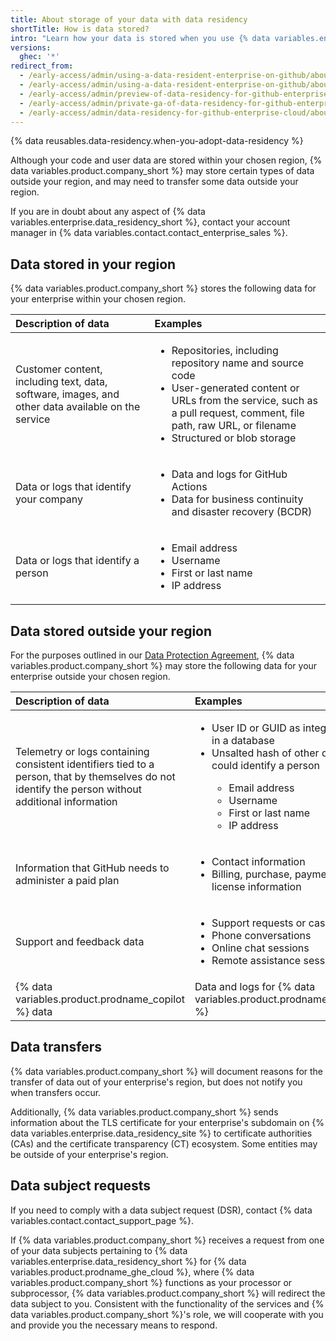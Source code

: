 ```yaml
---
title: About storage of your data with data residency
shortTitle: How is data stored?
intro: "Learn how your data is stored when you use {% data variables.enterprise.data_residency %}."
versions:
  ghec: '*'
redirect_from:
  - /early-access/admin/using-a-data-resident-enterprise-on-github/about-data-locality
  - /early-access/admin/using-a-data-resident-enterprise-on-github/about-data-residency
  - /early-access/admin/preview-of-data-residency-for-github-enterprise/about-data-residency-in-the-european-union
  - /early-access/admin/private-ga-of-data-residency-for-github-enterprise-cloud/about-data-residency-in-the-european-union
  - /early-access/admin/data-residency-for-github-enterprise-cloud/about-data-residency-in-the-european-union
---
```


{% data reusables.data-residency.when-you-adopt-data-residency %}

Although your code and user data are stored within your chosen region, {% data variables.product.company_short %} may store certain types of data outside your region, and may need to transfer some data outside your region.

If you are in doubt about any aspect of {% data variables.enterprise.data_residency_short %}, contact your account manager in {% data variables.contact.contact_enterprise_sales %}.

## Data stored in your region

{% data variables.product.company_short %} stores the following data for your enterprise within your chosen region.

| Description of data | Examples |
| :- | :- |
| Customer content, including text, data, software, images, and other data available on the service | <ul><li>Repositories, including repository name and source code</li><li>User-generated content or URLs from the service, such as a pull request, comment, file path, raw URL, or filename</li><li>Structured or blob storage</li></ul> |
| Data or logs that identify your company | <ul><li>Data and logs for GitHub Actions</li><li>Data for business continuity and disaster recovery (BCDR)</li></ul> |
| Data or logs that identify a person | <ul><li>Email address</li><li>Username</li><li>First or last name</li><li>IP address</li></ul> |

## Data stored outside your region

For the purposes outlined in our [Data Protection Agreement](https://github.com/customer-terms/github-data-protection-agreement), {% data variables.product.company_short %} may store the following data for your enterprise outside your chosen region.

| Description of data | Examples |
| :- | :- |
| Telemetry or logs containing consistent identifiers tied to a person, that by themselves do not identify the person without additional information | <ul><li>User ID or GUID as integer value in a database</li><li>Unsalted hash of other data that could identify a person</li><ul><li>Email address</li><li>Username</li><li>First or last name</li><li>IP address</li></ul> |
| Information that GitHub needs to administer a paid plan | <ul><li>Contact information</li><li>Billing, purchase, payment, or license information</li></ul> |
| Support and feedback data | <ul><li>Support requests or case notes</li><li>Phone conversations</li><li>Online chat sessions</li><li>Remote assistance sessions</li></ul> |
| {% data variables.product.prodname_copilot %} data | Data and logs for {% data variables.product.prodname_copilot %} |

## Data transfers

{% data variables.product.company_short %} will document reasons for the transfer of data out of your enterprise's region, but does not notify you when transfers occur.

Additionally, {% data variables.product.company_short %} sends information about the TLS certificate for your enterprise's subdomain on {% data variables.enterprise.data_residency_site %} to certificate authorities (CAs) and the certificate transparency (CT) ecosystem. Some entities may be outside of your enterprise's region.

## Data subject requests

If you need to comply with a data subject request (DSR), contact {% data variables.contact.contact_support_page %}.

If {% data variables.product.company_short %} receives a request from one of your data subjects pertaining to {% data variables.enterprise.data_residency_short %} for {% data variables.product.prodname_ghe_cloud %}, where {% data variables.product.company_short %} functions as your processor or subprocessor, {% data variables.product.company_short %} will redirect the data subject to you. Consistent with the functionality of the services and {% data variables.product.company_short %}'s role, we will cooperate with you and provide you the necessary means to respond.
